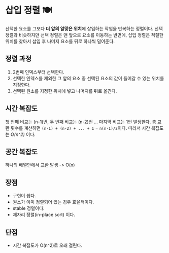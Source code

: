 삽입 정렬 🍽
=========================
선택한 요소를 그보다 **더 앞의 알맞은 위치**에 삽입하는 작업을 반복하는 정렬이다.
선택 정렬과 비슷하지만 선택 정렬은 맨 앞으로 요소를 이동하는 반면에, 
삽입 정렬은 적절한 위치를 찾아서 삽입 후 나머지 요소를 뒤로 하나씩 밀어준다.

정렬 과정
-----------
1. 2번째 인덱스부터 선택한다. 
2. 선택한 인덱스를 제외한 그 앞의 요소 중 선택된 요소의 값이 들어갈 수 있는 위치를 지정한다.
3. 선택된 원소를 지정한 위치에 넣고 나머지를 뒤로 옮긴다. 

시간 복잡도
-----------
첫 번째 비교는 (n-1)번, 두 번째 비교는 (n-2)번 ... 마지막 비교는 1번 발생한다.
총 교환 횟수를 계산하면 `(n-1) + (n-2) + ... + 1` = `n(n-1)/2`이다.
따라서 시간 복잡도는 *O(n^2)* 이다.

공간 복잡도
-------------
하나의 배열안에서 교환 발생 -> O(n)

장점
--------------
+ 구현이 쉽다. 
+ 원소가 이미 정렬되어 있는 경우 효율적이다.
+ stable 정렬이다. 
+ 제자리 정렬(in-place sort) 이다.

단점
-----------
+ 시간 복잡도가 O(n^2)로 오래 걸린다.
